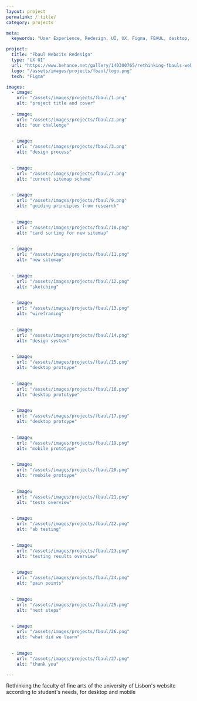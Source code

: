 ```yaml
---
layout: project
permalink: /:title/
category: projects

meta:
  keywords: "User Experience, Redesign, UI, UX, Figma, FBAUL, desktop, mobile, university, website"

project:
  title: "Fbaul Website Redesign"
  type: "UX UI"
  url: "https://www.behance.net/gallery/140300765/rethinking-fbauls-website-for-students"
  logo: "/assets/images/projects/fbaul/logo.png"
  tech: "Figma"

images:
  - image:
    url: "/assets/images/projects/fbaul/1.png"
    alt: "project title and cover"
    
  - image:
    url: "/assets/images/projects/fbaul/2.png"
    alt: "our challenge"

    
  - image:
    url: "/assets/images/projects/fbaul/3.png"
    alt: "design process"

    
  - image:
    url: "/assets/images/projects/fbaul/7.png"
    alt: "current sitemap scheme"

    
  - image:
    url: "/assets/images/projects/fbaul/9.png"
    alt: "guiding principles from research"

    
  - image:
    url: "/assets/images/projects/fbaul/10.png"
    alt: "card sorting for new sitemap"

    
  - image:
    url: "/assets/images/projects/fbaul/11.png"
    alt: "new sitemap"

    
  - image:
    url: "/assets/images/projects/fbaul/12.png"
    alt: "sketching"

    
  - image:
    url: "/assets/images/projects/fbaul/13.png"
    alt: "wireframing"

    
  - image:
    url: "/assets/images/projects/fbaul/14.png"
    alt: "design system"

    
  - image:
    url: "/assets/images/projects/fbaul/15.png"
    alt: "desktop protoype"

    
  - image:
    url: "/assets/images/projects/fbaul/16.png"
    alt: "desktop prototype"

    
  - image:
    url: "/assets/images/projects/fbaul/17.png"
    alt: "desktop protoype"

    
  - image:
    url: "/assets/images/projects/fbaul/19.png"
    alt: "mobile prototype"

    
  - image:
    url: "/assets/images/projects/fbaul/20.png"
    alt: "rmobile protoype"

    
  - image:
    url: "/assets/images/projects/fbaul/21.png"
    alt: "tests overview"

    
  - image:
    url: "/assets/images/projects/fbaul/22.png"
    alt: "ab testing"

    
  - image:
    url: "/assets/images/projects/fbaul/23.png"
    alt: "testing results overview"

    
  - image:
    url: "/assets/images/projects/fbaul/24.png"
    alt: "pain points"

    
  - image:
    url: "/assets/images/projects/fbaul/25.png"
    alt: "next steps"

    
  - image:
    url: "/assets/images/projects/fbaul/26.png"
    alt: "what did we learn"

    
  - image:
    url: "/assets/images/projects/fbaul/27.png"
    alt: "thank you"

---
```

<p>Rethinking the faculty of fine arts of the university of Lisbon's website according to student's needs, for desktop and mobile</p>